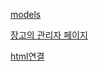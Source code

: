 [models](./likelion_practice/models.md)

[장고의 관리자 페이지](./likelion_practice/장고의관리자페이지.md)

[html연결](./likelion_practice/html연결.md)